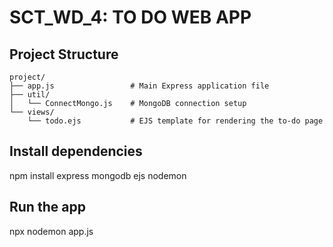 # SCT_WD_4: TO DO WEB APP

## Project Structure
```
project/
├── app.js                 # Main Express application file
├── util/
│   └── ConnectMongo.js    # MongoDB connection setup
└── views/
    └── todo.ejs           # EJS template for rendering the to-do page
```


## Install dependencies

npm install express mongodb ejs nodemon

## Run the app

npx nodemon app.js






